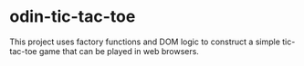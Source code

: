 # odin-tic-tac-toe
This project uses factory functions and DOM logic to construct a simple tic-tac-toe game that can be played in web browsers.
